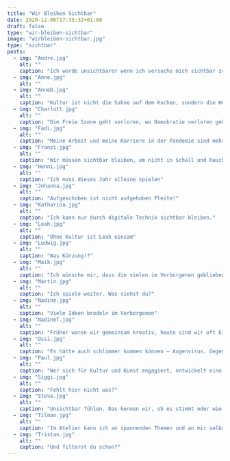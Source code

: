 ```yaml
---
title: "Wir Bleiben Sichtbar"
date: 2020-12-06T17:35:32+01:00
draft: false
type: "wir-bleiben-sichtbar"
image: "wirbleiben-sichtbar.jpg"
type: "sichtbar"
posts:
  - img: "Andre.jpg"
    alt: ""
    caption: "Ich werde unsichtbarer wenn ich versuche mich sichtbar zu machen"
  - img: "Anne.jpg"
    alt: ""
  - img: "AnneD.jpg"
    alt: ""
    caption: "Kultur ist nicht die Sahne auf dem Kuchen, sondern die Hefe im Brot"
  - img: "Charlott.jpg"
    alt: ""
    caption: "Die Freie Szene geht verloren, wo Demokratie verloren geht."
  - img: "Fadi.jpg"
    alt: ""
    caption: "Meine Arbeit und meine Karriere in der Pandemie sind mehr sichtbar geworden, doch trotzdem darf mein Engagement beim Theater nicht unsichtbar dadurch werden. Beide Bereiche sind wichtig für die Gesellschaft und beide müssen sichtbar bleiben!"
  - img: "Franzi.jpg"
    alt: ""
    caption: "Wir müssen sichtbar bleiben, um nicht in Schall und Rauch aufzugehen."
  - img: "Henni.jpg"
    alt: ""
    caption: "Ich muss dieses Jahr alleine spielen"
  - img: "Johanna.jpg"
    alt: ""
    caption: "Aufgeschoben ist nicht aufgehoben Pleite!"
  - img: "Katharina.jpg"
    alt: ""
    caption: "Ich kann nur durch digitale Technik sichtbar bleiben."
  - img: "Leah.jpg"
    alt: ""
    caption: "Ohne Kultur ist Leah einsam"
  - img: "Ludwig.jpg"
    alt: ""
    caption: "Was Kürzung!?"
  - img: "Maik.jpg"
    alt: ""
    caption: "Ich wünsche mir, dass die vielen im Verborgenen gebliebenen Spielideen bald verwirklicht werden können."
  - img: "Martin.jpg"
    alt: ""
    caption: "Ich spiele weiter. Was siehst du?"
  - img: "Nadine.jpg"
    alt: ""
    caption: "Viele Ideen brodeln im Verborgenen"
  - img: "NadineT.jpg"
    alt: ""
    caption: "Früher waren wir gemeinsam kreativ, heute sind wir oft Einzelkämpfer"
  - img: "Ossi.jpg"
    alt: ""
    caption: "Es hätte auch schlimmer kommen können – Augenvirus. Gegen die Sichtbarwerdung der unteren Gesichtshälfte. Für die allgemeine Auslebung des Nase-Mundpräsentationsbedürfnisses"
  - img: "Paul.jpg"
    alt: ""
    caption: "Wer sich für Kultur und Kunst engagiert, entwickelt eine Immunität gegen krude Verschwörungstheorien und populistische Parolen.   Für kritische Kunst und demokratisches Werteverständnis: wir bleiben sichtbar!"
  - img: "Siggi.jpg"
    alt: ""
    caption: "Fehlt hier nicht was?"
  - img: "Steve.jpg"
    alt: ""
    caption: "Unsichtbar fühlen. Das kennen wir, ob es stimmt oder wie es stimmt, es stimmt in unserem Kopf.  Wenn wir nicht gehört werden, wenn wir sprechen; nicht gesehen, wenn wir die Augen schließen; nicht aufgerufen, wenn wir uns melden. Wer hat das Recht, mich aufzurufen? Mir zu sagen, dass ich sprechen darf?  \"Melde dich!, ich melde mich!, Du meldest mich?, Verrat!\" Puh, voll deeper Shit. Wir gehen zum Maskenball, tanzen verboten."
  - img: "Tilman.jpg"
    alt: ""
    caption: "Im Atelier kann ich an spannenden Themen und an mir selbst kreativ arbeiten. Durch die Krise ist das nur noch eingeschränkt möglich."
  - img: "Tristan.jpg"
    alt: ""
    caption: "Und filterst du schon?"
---
```


